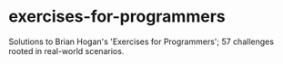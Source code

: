 # exercises-for-programmers
 Solutions to Brian Hogan's 'Exercises for Programmers'; 57 challenges rooted in real-world scenarios. 
